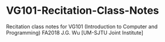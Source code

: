 # VG101-Recitation-Class-Notes
Recitation class notes for VG101 (Introduction to Computer and Programming) FA2018 J.G. Wu [UM-SJTU Joint Institute]
